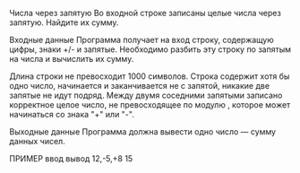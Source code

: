 Числа через запятую
Во входной строке записаны целые числа через запятую. Найдите их сумму.

Входные данные
Программа получает на вход строку, содержащую цифры, знаки +/- и запятые. Необходимо разбить эту строку по запятым на числа и вычислить их сумму.

 

Длина строки не превосходит 1000 символов. Строка содержит хотя бы одно число, начинается и заканчивается не с запятой, никакие две запятые не идут подряд. Между двумя соседними запятыми записано корректное целое число, не превосходящее по модулю , которое может начинаться со знака "+" или "-".

 

Выходные данные
Программа должна вывести одно число — сумму данных чисел.

ПРИМЕР
ввод	вывод
12,-5,+8
15
